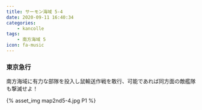 ```yaml
---
title: サーモン海域 5-4
date: 2020-09-11 16:40:34
categories:
    - kancolle
tags:
    - 南方海域 5
icon: fa-music
---
```


### 東京急行
南方海域に有力な部隊を投入し鼠輸送作戦を敢行、可能であれば同方面の敵艦隊も撃滅せよ！

<!-- <div style="width: 100%;padding-bottom: 59%;position: relative;">
    <div
        style="position: absolute;left: 0;top: 0;width: 100%;height: 100%;background-repeat: no-repeat;background-image: url('./04_image.png');background-position: 0px 0px;background-size: 200%;">
        <div
            style="position: relative;left: 0;top: 0;width: 100%;height: 100%;background-repeat: no-repeat;background-image: url('./04_image.png');background-position: 100% 0px;background-size:200%;z-index: 2;">
        </div>
    </div>
</div> -->

{% asset_img map2nd5-4.jpg P1 %}
